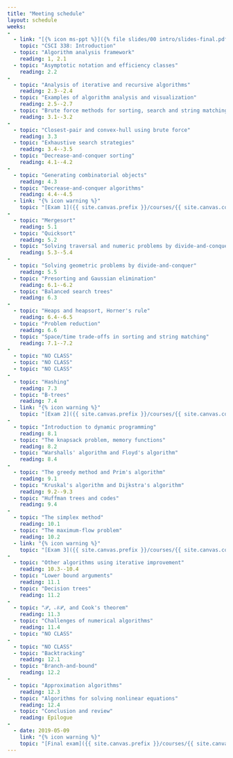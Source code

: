 ```yaml
---
title: "Meeting schedule"
layout: schedule
weeks:
-
  - link: "[{% icon ms-ppt %}]({% file slides/00 intro/slides-final.pdf %})"
    topic: "CSCI 338: Introduction"
  - topic: "Algorithm analysis framework"
    reading: 1, 2.1
  - topic: "Asymptotic notation and efficiency classes"
    reading: 2.2
-
  - topic: "Analysis of iterative and recursive algorithms"
    reading: 2.3--2.4
  - topic: "Examples of algorithm analysis and visualization"
    reading: 2.5--2.7
  - topic: "Brute force methods for sorting, search and string matching"
    reading: 3.1--3.2
-
  - topic: "Closest-pair and convex-hull using brute force"
    reading: 3.3
  - topic: "Exhaustive search strategies"
    reading: 3.4--3.5
  - topic: "Decrease-and-conquer sorting"
    reading: 4.1--4.2
-
  - topic: "Generating combinatorial objects"
    reading: 4.3
  - topic: "Decrease-and-conquer algorithms"
    reading: 4.4--4.5
  - link: "{% icon warning %}"
    topic: "[Exam 1]({{ site.canvas.prefix }}/courses/{{ site.canvas.course }}/assignments/{% assignment Exam 1 %})"
-
  - topic: "Mergesort"
    reading: 5.1
  - topic: "Quicksort"
    reading: 5.2
  - topic: "Solving traversal and numeric problems by divide-and-conquer"
    reading: 5.3--5.4
-
  - topic: "Solving geometric problems by divide-and-conquer"
    reading: 5.5
  - topic: "Presorting and Gaussian elimination"
    reading: 6.1--6.2
  - topic: "Balanced search trees"
    reading: 6.3
-
  - topic: "Heaps and heapsort, Horner's rule"
    reading: 6.4--6.5
  - topic: "Problem reduction"
    reading: 6.6
  - topic: "Space/time trade-offs in sorting and string matching"
    reading: 7.1--7.2
-
  - topic: "NO CLASS"
  - topic: "NO CLASS"
  - topic: "NO CLASS"
-
  - topic: "Hashing"
    reading: 7.3
  - topic: "B-trees"
    reading: 7.4
  - link: "{% icon warning %}"
    topic: "[Exam 2]({{ site.canvas.prefix }}/courses/{{ site.canvas.course }}/assignments/{% assignment Exam 2 %})"
-
  - topic: "Introduction to dynamic programming"
    reading: 8.1
  - topic: "The knapsack problem, memory functions"
    reading: 8.2
  - topic: "Warshalls' algorithm and Floyd's algorithm"
    reading: 8.4
-
  - topic: "The greedy method and Prim's algorithm"
    reading: 9.1
  - topic: "Kruskal's algorithm and Dijkstra's algorithm"
    reading: 9.2--9.3
  - topic: "Huffman trees and codes"
    reading: 9.4
-
  - topic: "The simplex method"
    reading: 10.1
  - topic: "The maximum-flow problem"
    reading: 10.2
  - link: "{% icon warning %}"
    topic: "[Exam 3]({{ site.canvas.prefix }}/courses/{{ site.canvas.course }}/assignments/{% assignment Exam 3 %})"
-
  - topic: "Other algorithms using iterative improvement"
    reading: 10.3--10.4
  - topic: "Lower bound arguments"
    reading: 11.1
  - topic: "Decision trees"
    reading: 11.2
-
  - topic: "𝒫, 𝒩𝒫, and Cook's theorem"
    reading: 11.3
  - topic: "Challenges of numerical algorithms"
    reading: 11.4
  - topic: "NO CLASS"
-
  - topic: "NO CLASS"
  - topic: "Backtracking"
    reading: 12.1
  - topic: "Branch-and-bound"
    reading: 12.2
-
  - topic: "Approximation algorithms"
    reading: 12.3
  - topic: "Algorithms for solving nonlinear equations"
    reading: 12.4
  - topic: "Conclusion and review"
    reading: Epilogue
-
  - date: 2019-05-09
    link: "{% icon warning %}"
    topic: "[Final exam]({{ site.canvas.prefix }}/courses/{{ site.canvas.course }}/assignments/{% assignment Final exam %})"
---
```

